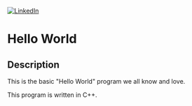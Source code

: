 [![LinkedIn][linkedin-shield]][linkedin-url-Bucsa]


# Hello World

## Description 

This is the basic "Hello World" program we all know and love.


This program is written in C++.


[linkedin-shield]: https://img.shields.io/badge/-LinkedIn-black.svg?style=for-the-badge&logo=linkedin&colorB=555
[linkedin-url-Bucsa]: https://www.linkedin.com/in/justin-bucsa